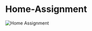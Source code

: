 # Home-Assignment

![Home Assignment](https://user-images.githubusercontent.com/79517893/197016792-2f5dbed1-37c1-42ba-aba4-81663c50f7e0.png)
